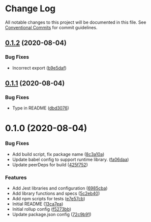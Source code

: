 # Change Log

All notable changes to this project will be documented in this file.
See [Conventional Commits](https://conventionalcommits.org) for commit guidelines.

## [0.1.2](https://github.com/brettgullan/kelmscott/compare/@kelmscott/caster@0.1.1...@kelmscott/caster@0.1.2) (2020-08-04)


### Bug Fixes

* Incorrect export ([b9e5daf](https://github.com/brettgullan/kelmscott/commit/b9e5dafb3fbd9c832a4834a8444a164d13c7ba4b))





## [0.1.1](https://github.com/brettgullan/kelmscott/compare/@kelmscott/caster@0.1.0...@kelmscott/caster@0.1.1) (2020-08-04)


### Bug Fixes

* Type in README ([dbd3076](https://github.com/brettgullan/kelmscott/commit/dbd30760413a2b02f5d643a7e839eb3e622701ac))





# 0.1.0 (2020-08-04)


### Bug Fixes

* Add build script, fix package name ([8c3a10a](https://github.com/brettgullan/kelmscott/commit/8c3a10aa29a33ef5a43a99a9540ffa1574eb4d18))
* Update babel config to support runtime library. ([fa06daa](https://github.com/brettgullan/kelmscott/commit/fa06daa55fbb62abc73ea8c5f9ea2c78dc3db671))
* Update peerDeps for build ([425f752](https://github.com/brettgullan/kelmscott/commit/425f752403fa4a110ceb46118fae01a4973b0f49))


### Features

* Add Jest libraries and configuration ([6985cba](https://github.com/brettgullan/kelmscott/commit/6985cbab8036b5b6fed6865c097e9e8d04688bd2))
* Add library functions and specs ([5c2eb40](https://github.com/brettgullan/kelmscott/commit/5c2eb40a3868e49102c3db2434246c4b06a7c47b))
* Add npm scripts for tests ([e7e57cb](https://github.com/brettgullan/kelmscott/commit/e7e57cb915557343828aa525fdcdd38e8b01631b))
* Initial README ([13ca7ea](https://github.com/brettgullan/kelmscott/commit/13ca7ea3471bac3f93ffb85954980f8f48b2f509))
* Initial rollup config ([f5273bb](https://github.com/brettgullan/kelmscott/commit/f5273bb62ab3ea9091ae522defa16f4c34e181de))
* Update package.json config ([72c9b91](https://github.com/brettgullan/kelmscott/commit/72c9b91bfa1d8c8ffd8025343ac006be75bea64e))
